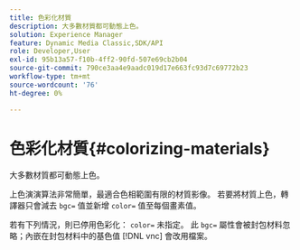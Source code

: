 ```yaml
---
title: 色彩化材質
description: 大多數材質都可動態上色。
solution: Experience Manager
feature: Dynamic Media Classic,SDK/API
role: Developer,User
exl-id: 95b13a57-f10b-4ff2-90fd-507e69cb2b04
source-git-commit: 790ce3aa4e9aadc019d17e663fc93d7c69772b23
workflow-type: tm+mt
source-wordcount: '76'
ht-degree: 0%

---
```


# 色彩化材質{#colorizing-materials}

大多數材質都可動態上色。

上色演演算法非常簡單，最適合色相範圍有限的材質影像。 若要將材質上色，轉譯器只會減去 `bgc=` 值並新增 `color=` 值至每個畫素值。

若有下列情況，則已停用色彩化： `color=` 未指定。 此 `bgc=` 屬性會被封包材料忽略；內嵌在封包材料中的基色值 [!DNL vnc] 會改用檔案。
